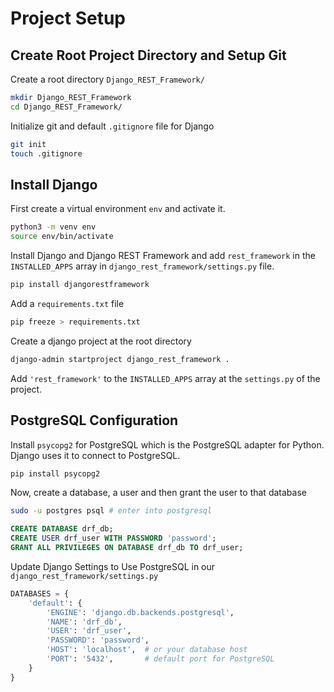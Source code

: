 # Project Setup

## Create Root Project Directory and Setup Git
Create a root directory `Django_REST_Framework/`
```bash
mkdir Django_REST_Framework
cd Django_REST_Framework/
```
Initialize git and default `.gitignore` file for Django
```bash
git init
touch .gitignore
```

## Install Django
First create a virtual environment `env` and activate it.
```bash
python3 -m venv env
source env/bin/activate
```

Install Django and Django REST Framework and add `rest_framework` in the `INSTALLED_APPS` array in `django_rest_framework/settings.py` file.
```bash
pip install djangorestframework
```

Add a `requirements.txt` file
```bash
pip freeze > requirements.txt
```

Create a django project at the root directory
```bash
django-admin startproject django_rest_framework .
```
Add `'rest_framework'` to the `INSTALLED_APPS` array at the `settings.py` of the project. 

## PostgreSQL Configuration
Install `psycopg2` for PostgreSQL which is the PostgreSQL adapter for Python. Django uses it to connect to PostgreSQL.
```bash
pip install psycopg2
```
Now, create a database, a user and then grant the user to that database
```bash
sudo -u postgres psql # enter into postgresql
```
```sql
CREATE DATABASE drf_db;
CREATE USER drf_user WITH PASSWORD 'password';
GRANT ALL PRIVILEGES ON DATABASE drf_db TO drf_user;
```

Update Django Settings to Use PostgreSQL in our `django_rest_framework/settings.py`
```py
DATABASES = {
    'default': {
        'ENGINE': 'django.db.backends.postgresql',
        'NAME': 'drf_db',
        'USER': 'drf_user',
        'PASSWORD': 'password',
        'HOST': 'localhost',  # or your database host
        'PORT': '5432',       # default port for PostgreSQL
    }
}
```